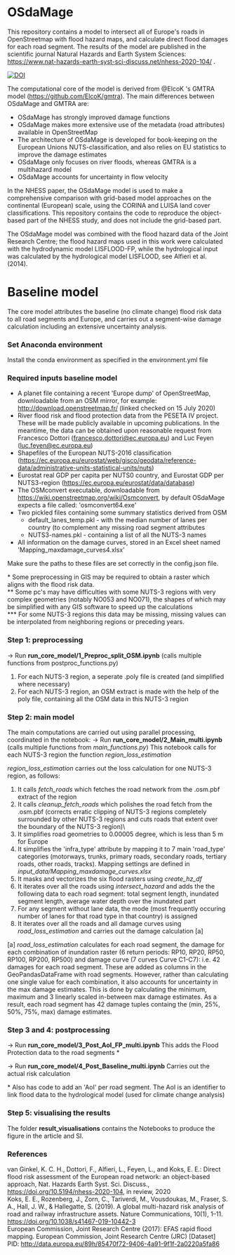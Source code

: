 # OSdaMage
This repository contains a model to intersect all of Europe's roads in OpenStreetmap with flood hazard maps, and calculate direct flood damages for each road segment. The results of the model are published in the scientific journal Natural Hazards and Earth System Sciences: https://www.nat-hazards-earth-syst-sci-discuss.net/nhess-2020-104/ .

[![DOI](https://zenodo.org/badge/279850493.svg)](https://zenodo.org/badge/latestdoi/279850493)

The computational core of the model is derived from @ElcoK 's GMTRA model (https://github.com/ElcoK/gmtra). The main differences between OSdaMage and GMTRA are:
 - OSdaMage has strongly improved damage functions
 - OSdaMage makes more extensive use of the metadata (road attributes) available in OpenStreetMap
 - The architecture of OSdaMage is developed for book-keeping on the European Unions NUTS-classification, and also relies on EU statistics to improve the damage estimates
 - OSdaMage only focuses on river floods, whereas GMTRA is a multihazard model
 - OSdaMage accounts for uncertainty in flow velocity
 
In the NHESS paper, the OSdaMage model is used to make a comprehensive comparison with grid-based model approaches on the continental (European) scale, using the CORINA and LUISA land cover classifications. This repository contains the code to reproduce the object-based part of the NHESS study, and does not include the grid-based part.

The OSdaMage model was combined with the flood hazard data of the Joint Research Centre; the flood hazard maps used in this work were calculated with the hydrodynamic model LISFLOOD-FP, while the hydrological input was calculated by the hydrological model LISFLOOD, see Alfieri et al. (2014).

# Baseline model
The core model attributes the baseline (no climate change) flood risk data to all road segments and Europe, and carries out a segment-wise damage calculation including an extensive uncertainty analysis.

### Set Anaconda environment
Install the conda environment as specified in the environment.yml file

### Required inputs baseline model
 - A planet file containing a recent 'Europe dump' of OpenStreetMap, downloadable from an OSM mirror, for example: http://download.openstreetmap.fr/ (linked checked on 15 July 2020)
 - River flood risk and flood protection data from the PESETA IV project. These will be made publicly available in upcoming publications. In the meantime, the data can be obtained upon reasonable request from Francesco Dottori (francesco.dottori@ec.europa.eu) and Luc Feyen (luc.feyen@ec.europa.eu)
 - Shapefiles of the European NUTS-2016 classification (https://ec.europa.eu/eurostat/web/gisco/geodata/reference-data/administrative-units-statistical-units/nuts)
 - Eurostat real GDP per capita per NUTS0 country, and Eurostat GDP per NUTS3-region (https://ec.europa.eu/eurostat/data/database)
 - The OSMconvert executable, downloadable from https://wiki.openstreetmap.org/wiki/Osmconvert, by default OSdaMage expects a file called: 'osmconvert64.exe'
 - Two pickled files containing some summary statistics derived from OSM
      - default_lanes_temp.pkl - with the median number of lanes per country (to complement any missing road segment attributes 
      - NUTS3-names.pkl - containing a list of all the NUTS-3 names
 - All information on the damage curves, stored in an Excel sheet named 'Mapping_maxdamage_curves4.xlsx'

Make sure the paths to these files are set correctly in the config.json file.

\* Some preprocessing in GIS may be required to obtain a raster which aligns with the flood risk data.  
\*\* Some pc's may have difficulties with some NUTS-3 regions with very complex geometries (notably NO053 and NO071), the shapes of which may be simplified with any GIS software to speed up the calculations  
\*\*\* For some NUTS-3 regions this data may be missing, missing values can be interpolated from neighboring regions or preceding years.  

### Step 1: preprocessing 

 -> Run **run_core_model/1_Preproc_split_OSM.ipynb** (calls multiple functions from postproc_functions.py)
 1. For each NUTS-3 region, a seperate .poly file is created (and simplified where necessary)
 1. For each NUTS-3 region, an OSM extract is made with the help of the poly file, containing all the OSM data in this NUTS-3 region

### Step 2: main model
The main computations are carried out using parallel processing, coordinated in the notebook:
 -> Run **run_core_model/2_Main_multi.ipynb** (calls multiple functions from *main_functions.py*)
This notebook calls for each NUTS-3 region the function *region_loss_estimation*

*region_loss_estimation* carries out the loss calculation for one NUTS-3 region, as follows:
  1. It calls *fetch_roads* which fetches the road network from the .osm.pbf extract of the region
  2. It calls *cleanup_fetch_roads* which polishes the road fetch from the .osm.pbf (corrects erratic clipping of NUTS-3 regions completely surrounded by other NUTS-3 regions and cuts roads that extent over the boundary of the NUTS-3 region)\
  3. It simplifies road geometries to 0.00005 degree, which is less than 5 m for Europe
  4. It simplifies the 'infra_type' attribute by mapping it to 7 main 'road_type' categories (motorways, trunks, primary roads, secondary roads, tertiary roads, other roads, tracks). Mapping settings are defined in *input_data/Mapping_maxdamage_curves.xlsx*
  5. It masks and vectorizes the six flood rasters using *create_hz_df*
  6. It iterates over all the roads using *intersect_hazard* and adds the the following data to each road segment: total segment length, inundated segment length, average water depth over the inundated part
  7. For any segment without lane data, the mode (most frequently occuring number of lanes for that road type in that country) is assigned
  8. It iterates over all the roads and all damage curves using *road_loss_estimation* and carries out the damage calculation [a]
 
 [a] *road_loss_estimation* calculates for each road segment, the damage for each combination of inundation raster (6 return periods: RP10, RP20, RP50, RP100, RP200, RP500) and damage curve (7 curves Curve C1-C7): i.e. 42 damages for each road segment. These are added as columns in the GeoPandasDataFrame with road segments. However, rather than calculating one single value for each combination, it also accounts for uncertainty in the max damage estimates. This is done by calculating the minimum, maximum and 3 linearly scaled in-between max damage estimates. As a result, each road segment has 42 damage tuples containg the (min, 25%, 50%, 75%, max) damage estimates.
 
 
### Step 3 and 4: postprocessing
 -> Run **run_core_model/3_Post_AoI_FP_multi.ipynb**
This adds the Flood Protection data to the road segments \* 
 
 -> Run **run_core_model/4_Post_Baseline_multi.ipynb**
Carries out the actual risk calculation

\* Also has code to add an 'AoI' per road segment. The AoI is an identifier to link flood data to the hydrological model (used for climate change analysis)

### Step 5: visualising the results
The folder **result_visualisations** contains the Notebooks to produce the figure in the article and SI.

### References
van Ginkel, K. C. H., Dottori, F., Alfieri, L., Feyen, L., and Koks, E. E.: Direct flood risk assessment of the European road network: an object-based approach, Nat. Hazards Earth Syst. Sci. Discuss., https://doi.org/10.5194/nhess-2020-104, in review, 2020  
Koks, E. E., Rozenberg, J., Zorn, C., Tariverdi, M., Vousdoukas, M., Fraser, S. A., Hall, J. W., & Hallegatte, S. (2019). A global multi-hazard risk analysis of road and railway infrastructure assets. Nature Communications, 10(1), 1–11. https://doi.org/10.1038/s41467-019-10442-3  
European Commission, Joint Research Centre (2017):  EFAS rapid flood mapping. European Commission, Joint Research Centre (JRC) [Dataset] PID: http://data.europa.eu/89h/85470f72-9406-4a91-9f1f-2a0220a5fa86


